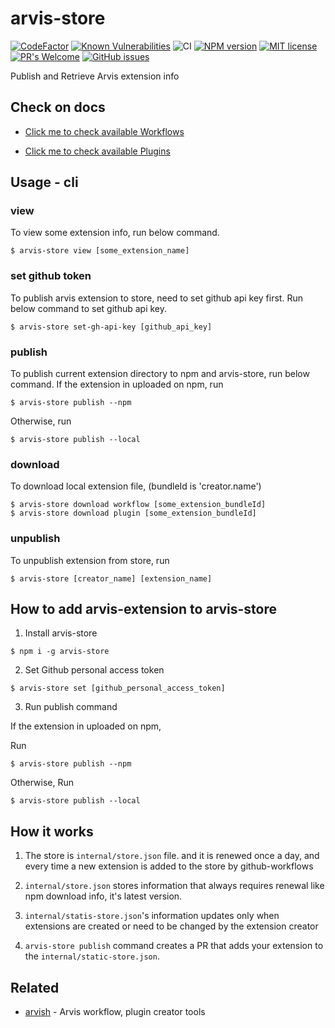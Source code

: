# arvis-store

[![CodeFactor](https://www.codefactor.io/repository/github/jopemachine/arvis-store/badge)](https://www.codefactor.io/repository/github/jopemachine/arvis-store)
[![Known Vulnerabilities](https://snyk.io/test/github/jopemachine/arvis-store/badge.svg)]()
![CI](https://github.com/jopemachine/arvis-store/actions/workflows/test.yml/badge.svg)
[![NPM version](https://badge.fury.io/js/arvis-store.svg)](http://badge.fury.io/js/arvis-store)
[![MIT license](https://img.shields.io/badge/License-MIT-blue.svg)](https://lbesson.mit-license.org/)
[![PR's Welcome](https://img.shields.io/badge/PRs-welcome-brightgreen.svg?style=flat)](http://makeapullrequest.com)
[![GitHub issues](https://img.shields.io/github/issues/jopemachine/arvis-store.svg)](https://GitHub.com/jopemachine/arvis-store/issues/)

Publish and Retrieve Arvis extension info

## Check on docs

* [Click me to check available Workflows](./docs/workflow-links.md)

* [Click me to check available Plugins](./docs/plugin-links.md)

## Usage - cli

### view

To view some extension info, run below command.

```
$ arvis-store view [some_extension_name]
```

### set github token

To publish arvis extension to store, need to set github api key first.
Run below command to set github api key.

```
$ arvis-store set-gh-api-key [github_api_key]
```

### publish

To publish current extension directory to npm and arvis-store, run below command.
If the extension in uploaded on npm, run

```
$ arvis-store publish --npm
```

Otherwise, run

```
$ arvis-store publish --local
```

### download

To download local extension file, (bundleId is 'creator.name')

```
$ arvis-store download workflow [some_extension_bundleId]
$ arvis-store download plugin [some_extension_bundleId]
```

### unpublish

To unpublish extension from store, run

```
$ arvis-store [creator_name] [extension_name]
```

## How to add arvis-extension to arvis-store

1. Install arvis-store

```
$ npm i -g arvis-store
```

2. Set Github personal access token

```
$ arvis-store set [github_personal_access_token]
```

3. Run publish command

If the extension in uploaded on npm,

Run

```
$ arvis-store publish --npm
```

Otherwise, Run

```
$ arvis-store publish --local
```

## How it works

1. The store is `internal/store.json` file. and it is renewed once a day, and every time a new extension is added to the store by github-workflows

2. `internal/store.json` stores information that always requires renewal like npm download info, it's latest version.

3. `internal/statis-store.json`'s information updates only when extensions are created or need to be changed by the extension creator

4. `arvis-store publish` command creates a PR that adds your extension to the `internal/static-store.json`.


## Related

- [arvish](https://github.com/jopemachine/arvish) - Arvis workflow, plugin creator tools

